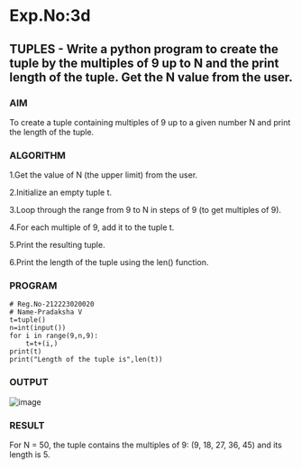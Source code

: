 # Exp.No:3d  
## TUPLES - Write a python program to create the tuple by the multiples of 9 up to N and the print length of the tuple. Get the N value from the user.

### AIM  
To create a tuple containing multiples of 9 up to a given number N and print the length of the tuple.

### ALGORITHM

1.Get the value of N (the upper limit) from the user.

2.Initialize an empty tuple t.

3.Loop through the range from 9 to N in steps of 9 (to get multiples of 9).

4.For each multiple of 9, add it to the tuple t.

5.Print the resulting tuple.

6.Print the length of the tuple using the len() function.


### PROGRAM

```
# Reg.No-212223020020
# Name-Pradaksha V
t=tuple()
n=int(input())
for i in range(9,n,9):
    t=t+(i,)
print(t)
print("Length of the tuple is",len(t))
```

### OUTPUT
![image](https://github.com/user-attachments/assets/3f83ca02-26e6-435b-9ded-7b80022c6846)

### RESULT
For N = 50, the tuple contains the multiples of 9: (9, 18, 27, 36, 45) and its length is 5.
